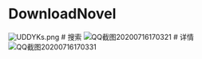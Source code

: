 # DownloadNovel
<img src="https://s1.ax1x.com/2020/07/16/UDDYKs.png" alt="UDDYKs.png" border="0" />
# 搜索
<img src="https://s1.ax1x.com/2020/07/16/UDDBPU.png" alt="QQ截图20200716170321" border="0">
# 详情
<img src="https://s1.ax1x.com/2020/07/16/UDDDGF.png" alt="QQ截图20200716170331" border="0">
